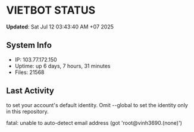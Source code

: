 # VIETBOT STATUS
**Updated**: Sat Jul 12 03:43:40 AM +07 2025

## System Info
- IP: 103.77.172.150
- Uptime: up 6 days, 7 hours, 31 minutes
- Files: 21568

## Last Activity

to set your account's default identity.
Omit --global to set the identity only in this repository.

fatal: unable to auto-detect email address (got 'root@vinh3690.(none)')
